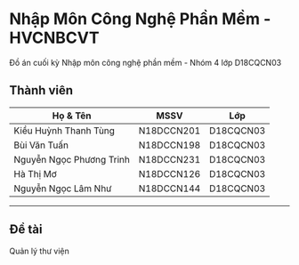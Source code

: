 # Nhập Môn Công Nghệ Phần Mềm - HVCNBCVT
Đồ án cuối kỳ Nhập môn công nghệ phần mềm - Nhóm 4 lớp D18CQCN03
## Thành viên
| Họ & Tên  | MSSV| Lớp|
| ------------- | ------------- |----------|
| Kiều Huỳnh Thanh Tùng           |N18DCCN201  |D18CQCN03|
| Bùi Văn Tuấn   | N18DCCN198  |D18CQCN03|
| Nguyễn Ngọc Phương Trinh    | N18DCCN231  |D18CQCN03|
| Hà Thị Mơ     | N18DCCN126 |D18CQCN03|
| Nguyễn Ngọc Lâm Như | N18DCCN144  |D18CQCN03|
-----------------------------------------------
## Đề tài
Quản lý thư viện
